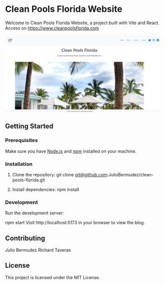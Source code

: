 # Clean Pools Florida Website

Welcome to Clean Pools Florida Website, a project built with Vite and React. Access on https://www.cleanpoolsflorida.com

![Alt text](<public/assets/images/Screenshot 2024-01-15 104914.png>)

## Getting Started

### Prerequisites

Make sure you have [Node.js](https://nodejs.org/) and [npm](https://www.npmjs.com/) installed on your machine.

### Installation

1. Clone the repository:
    git clone git@github.com:JulioBermudez/clean-pools-florida.git

2. Install dependencies:
    npm install

### Development

Run the development server:

npm start
Visit http://localhost:5173 in your browser to view the blog.

## Contributing
Julio Bermudez
Richard Taveras

## License
This project is licensed under the MIT License.